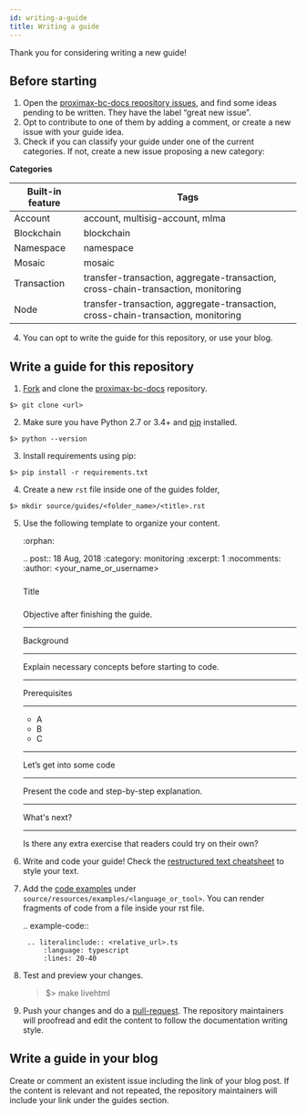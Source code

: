 ```yaml
---
id: writing-a-guide
title: Writing a guide
---
```

Thank you for considering writing a new guide!

## Before starting

1. Open the [proximax-bc-docs repository issues](https://github.com/proximax-storage/proximax-bc-docs/issues), and find some ideas pending to be written. They have the label “great new issue”.
2. Opt to contribute to one of them by adding a comment, or create a new issue with your guide idea.
3. Check if you can classify your guide under one of the current categories. If not, create a new issue proposing a new category:

**Categories** 

**Built-in feature** |	**Tags**
---------------------|-------------
Account |	account, multisig-account, mlma
Blockchain |	blockchain
Namespace |	namespace
Mosaic |	mosaic
Transaction |	transfer-transaction, aggregate-transaction, cross-chain-transaction, monitoring
Node |	transfer-transaction, aggregate-transaction, cross-chain-transaction, monitoring

4. You can opt to write the guide for this repository, or use your blog.

## Write a guide for this repository

1. [Fork](https://help.github.com/articles/fork-a-repo/) and clone the [proximax-bc-docs](https://github.com/proximax-storage/proximax-bc-docs) repository.

```
$> git clone <url>
```

2. Make sure you have Python 2.7 or 3.4+ and [pip](https://pip.pypa.io/en/stable/installing/) installed.

```
$> python --version
```

3. Install requirements using pip:
```
$> pip install -r requirements.txt
```
4. Create a new `rst` file inside one of the guides folder,
```
$> mkdir source/guides/<folder_name>/<title>.rst
```
5. Use the following template to organize your content.

    
    :orphan:

    .. post:: 18 Aug, 2018
        :category: monitoring
        :excerpt: 1
        :nocomments:
        :author: <your_name_or_username>

    #####
    Title
    #####

    Objective after finishing the guide.

    **********
    Background
    **********

    Explain necessary concepts before starting to code.

    *************
    Prerequisites
    *************

    - A
    - B
    - C

    ************************
    Let’s get into some code
    ************************

    Present the code and step-by-step explanation.

    ************
    What's next?
    ************

    Is there any extra exercise that readers could try on their own?

6. Write and code your guide! Check the [restructured text cheatsheet](https://github.com/ralsina/rst-cheatsheet/blob/master/rst-cheatsheet.rst) to style your text.

7. Add the [code examples](https://github.com/proximax-storage/proximax-bc-docs/tree/master/source/resources/examples) under `source/resources/examples/<language_or_tool>`. You can render fragments of code from a file inside your rst file.

    .. example-code::

        .. literalinclude:: <relative_url>.ts
            :language: typescript
            :lines: 20-40

7. Test and preview your changes.

    >   $> make livehtml

8. Push your changes and do a [pull-request](https://help.github.com/articles/creating-a-pull-request/). The repository maintainers will proofread and edit the content to follow the documentation writing style.

## Write a guide in your blog

Create or comment an existent issue including the link of your blog post. If the content is relevant and not repeated, the repository maintainers will include your link under the guides section.

